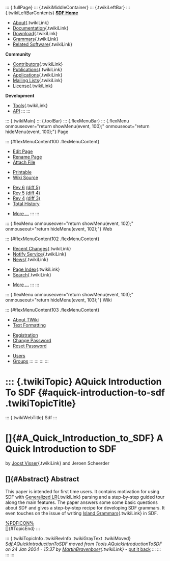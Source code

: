 ::: {.fullPage}
::: {.twikiMiddleContainer}
::: {.twikiLeftBar}
::: {.twikiLeftBarContents}
**[SDF Home](http://www.syntax-definition.org)**

-   [About](SdfLanguage){.twikiLink}
-   [Documentation](SdfDocumentation){.twikiLink}
-   [Download](SdfSoftware){.twikiLink}
-   [Grammars](SdfGrammars){.twikiLink}
-   [Related Software](SdfRelatedSoftware){.twikiLink}

**Community**

-   [Contributors](SdfDevelopment){.twikiLink}
-   [Publications](SdfPublications){.twikiLink}
-   [Applications](SdfApplications){.twikiLink}
-   [Mailing Lists](MailingList){.twikiLink}
-   [License](BSDLicense){.twikiLink}

**Development**

-   [Tools](DevelopmentTools){.twikiLink}
-   [API](http://homepages.cwi.nl/~daybuild/daily-docs)
:::
:::

::: {.twikiMain}
::: {.toolBar}
::: {.flexMenuBar}
::: {.flexMenu onmouseover="return showMenu(event, 100);" onmouseout="return hideMenu(event, 100);"}
Page

::: {#flexMenuContent100 .flexMenuContent}
-   [Edit
    Page](http://www.program-transformation.org/edit/Sdf/AQuickIntroductionToSDF?t=1536826611)
-   [Rename
    Page](http://www.program-transformation.org/rename/Sdf/AQuickIntroductionToSDF)
-   [Attach
    File](http://www.program-transformation.org/attach/Sdf/AQuickIntroductionToSDF)

<!-- -->

-   [Printable](http://www.program-transformation.org/view/Sdf/AQuickIntroductionToSDF?skin=print.pattern)
-   [Wiki
    Source](http://www.program-transformation.org/view/Sdf/AQuickIntroductionToSDF?skin=text&raw=on&contenttype=text/plain)

<!-- -->

-   [Rev
    6](http://www.program-transformation.org/view/Sdf/AQuickIntroductionToSDF?rev=1.6)
    [(diff 5)](http://www.program-transformation.org/rdiff/Sdf/AQuickIntroductionToSDF?rev1=1.6&rev2=1.5)
-   [Rev
    5](http://www.program-transformation.org/view/Sdf/AQuickIntroductionToSDF?rev=1.5)
    [(diff 4)](http://www.program-transformation.org/rdiff/Sdf/AQuickIntroductionToSDF?rev1=1.5&rev2=1.4)
-   [Rev
    4](http://www.program-transformation.org/view/Sdf/AQuickIntroductionToSDF?rev=1.4)
    [(diff 3)](http://www.program-transformation.org/rdiff/Sdf/AQuickIntroductionToSDF?rev1=1.4&rev2=1.3)
-   [Total
    History](http://www.program-transformation.org/rdiff/Sdf/AQuickIntroductionToSDF)

<!-- -->

-   [More
    \...](http://www.program-transformation.org/oops/Sdf/AQuickIntroductionToSDF?template=oopsmore&param1=1.6&param2=1.6)
:::
:::

::: {.flexMenu onmouseover="return showMenu(event, 102);" onmouseout="return hideMenu(event, 102);"}
Web

::: {#flexMenuContent102 .flexMenuContent}
-   [Recent Changes](WebChanges){.twikiLink}
-   [Notify Service](WebNotify){.twikiLink}
-   [News](WebNews){.twikiLink}

<!-- -->

-   [Page Index](WebIndex){.twikiLink}
-   [Search](WebSearch){.twikiLink}

<!-- -->

-   [More
    \...](http://www.program-transformation.org/oops/Sdf/AQuickIntroductionToSDF?template=oopsmore&param1=1.6&param2=1.6)
:::
:::

::: {.flexMenu onmouseover="return showMenu(event, 103);" onmouseout="return hideMenu(event, 103);"}
Wiki

::: {#flexMenuContent103 .flexMenuContent}
-   [About
    TWiki](http://www.program-transformation.org/view/TWiki/WebHome)
-   [Text
    Formatting](http://www.program-transformation.org/view/TWiki/TextFormattingRules)

<!-- -->

-   [Registration](http://www.program-transformation.org/view/TWiki/TWikiRegistration)
-   [Change
    Password](http://www.program-transformation.org/view/TWiki/ChangePassword)
-   [Reset
    Password](http://www.program-transformation.org/view/TWiki/ResetPassword)

<!-- -->

-   [Users](http://www.program-transformation.org/view/Main/TWikiUsers)
-   [Groups](http://www.program-transformation.org/view/Main/TWikiGroups)
:::
:::
:::
:::

::: {.twikiTopic}
AQuick Introduction To SDF {#aquick-introduction-to-sdf .twikiTopicTitle}
==========================

::: {.twikiWebTitle}
Sdf
:::

[]{#A_Quick_Introduction_to_SDF} A Quick Introduction to SDF
============================================================

by [Joost Visser](../Main/JoostVisser){.twikiLink} and Jeroen Scheerder

[]{#Abstract} Abstract
----------------------

This paper is intended for first time users. It contains motivation for
using SDF with [Generalized LR](GeneralizedLR){.twikiLink} parsing and a
step-by-step guided tour along the main features. The paper answers some
some basic questions about SDF and gives a step-by-step recipe for
developing SDF grammars. It even touches on the issue of writing [Island
Grammars](../Transform/IslandGrammars){.twikiLink} in SDF.

[%PDFICON%](ftp://ftp.stratego-language.org/pub/stratego/docs/sdfintro.pdf)\
[]{#TopicEnd}
:::

::: {.twikiTopicInfo .twikiRevInfo .twikiGrayText .twikiMoved}
*Sdf.AQuickIntroductionToSDF moved from Tools.AQuickIntroductionToSDF on
24 Jan 2004 - 15:37 by
[MartinBravenboer](../Main/MartinBravenboer){.twikiLink}* - [put it
back](http://www.program-transformation.org/rename/Sdf/AQuickIntroductionToSDF?newweb=Tools&newtopic=AQuickIntroductionToSDF&confirm=on "Click to move topic back to previous location, with option to change references.")
:::
:::
:::
:::
